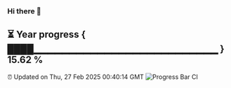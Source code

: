 ### Hi there 👋
⏳ Year progress { ████▁▁▁▁▁▁▁▁▁▁▁▁▁▁▁▁▁▁▁▁▁▁▁▁▁▁ } 15.62 %
---
⏰ Updated on Thu, 27 Feb 2025 00:40:14 GMT
![Progress Bar CI](https://github.com/Moyi321/Moyi321/workflows/Progress%20Bar%20CI/badge.svg)
